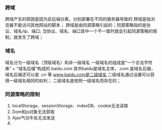 <!--
 * @Author: qianqian.zhao
 * @Date: 2020-03-31 10:21:11
 * @LastEditors: qianqian.zhao
 * @LastEditTime: 2020-12-12 15:19:15
 * @Description: 跨域
 -->
 ### 跨域
 跨域产生的原因是因为前后端分离，分别部署在不同的服务器导致的
 跨域是指浏览器不能访问其他网站的脚本；
 跨域是由同源策略引起的；同源策略指的是协议、域名/ip、端口;
 当协议、域名、端口其中一个不一致时就会引起同源策略的限制，就发生了跨域；

 ### 域名
 域名分为一级域名（顶级域名）和非一级域名
 一级域名的组成是“一个合法字符串” + "域名后缀"构成的
 baidu.com  其中baidu是域名主体，.com 是域名后缀，域名后缀还可以是 .cn 等
 www.baidu.com是二级域名
 二级域名通过设置可以获得一级域名相同的权利；
 二级域名是依附一级域名而存在的；

 ### 同源策略的限制
 1. localStorage、sessionStorage、indexDB、cookie无法读取
 2. Dom和js对象无法获取
 3. Ajax气功牛处无法发送
 4. <script>标签不存在跨域限制，script标签是进程get请求
 
 #### 跨域时想要访问这些存储应该怎么操作
 
 ### 跨域的解决方案
 #### jsonp
  不安全
  只能发送get请求
  有大小限制
 #### iframe
 #### CORS（跨域资源共享）
 #### Http proxy跨域（webpack的devServer帮助实现，所以只能本地使用）
 #### postmessage
 #### node 设置proxy代理node端和前端在同一服务器；node端的proxy代理监听到请求后做一个转发操作；
 #### nginx代理，原理和node的proxy代理是一样的；
 